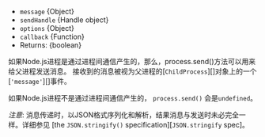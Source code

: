 <!-- YAML
added: v0.5.9
-->

* `message` {Object}
* `sendHandle` {Handle object}
* `options` {Object}
* `callback` {Function}
* Returns: {boolean}

如果Node.js进程是通过进程间通信产生的，那么，process.send()方法可以用来给父进程发送消息。
接收到的消息被视为父进程的[`ChildProcess`][]对象上的一个[`'message'`][]事件。

如果Node.js进程不是通过进程间通信产生的， `process.send()` 会是`undefined`。

*注意*: 消息传递时，以JSON格式序列化和解析，结果消息与发送时未必完全一样。详细参见
[the `JSON.stringify()` specification][`JSON.stringify` spec]。
